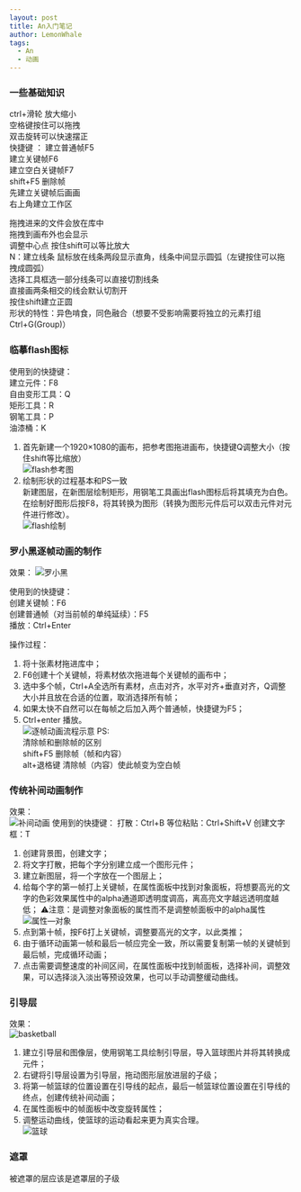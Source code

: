 ```yaml
---
layout: post
title: An入门笔记
author: LemonWhale
tags:
  - An
  - 动画
---
```

### 一些基础知识
ctrl+滑轮 放大缩小   
空格键按住可以拖拽    
双击旋转可以快速摆正    
快捷键 ： 
	建立普通帧F5   
	建立关键帧F6   
	建立空白关键帧F7    
shift+F5 删除帧    
先建立关键帧后画画    
右上角建立工作区    
   
拖拽进来的文件会放在库中    
拖拽到画布外也会显示    
调整中心点  按住shift可以等比放大     
N：建立线条 鼠标放在线条两段显示直角，线条中间显示圆弧（左键按住可以拖拽成圆弧）   
选择工具框选一部分线条可以直接切割线条   
直接画两条相交的线会默认切割开   
按住shift建立正圆   
形状的特性：异色啃食，同色融合（想要不受影响需要将独立的元素打组Ctrl+G(Group)）   

### 临摹flash图标
使用到的快捷键：  
	建立元件：F8    
	自由变形工具：Q    
	矩形工具：R    
	钢笔工具：P    
	油漆桶：K    
   
1. 首先新建一个1920×1080的画布，把参考图拖进画布，快捷键Q调整大小（按住shift等比缩放）    
![flash参考图](/attachment/An学习/flash参考图.png)
2. 绘制形状的过程基本和PS一致    
	新建图层，在新图层绘制矩形，用钢笔工具画出flash图标后将其填充为白色。在绘制好图形后按F8，将其转换为图形（转换为图形元件后可以双击元件对元件进行修改）。  
![flash绘制](/attachment/An学习/flash绘制.png)

### 罗小黑逐帧动画的制作
效果：
![罗小黑](/attachment/An学习/罗小黑.gif)

使用到的快捷键：   
	创建关键帧：F6   
	创建普通帧（对当前帧的单纯延续）：F5    
	播放：Ctrl+Enter   
   
操作过程：    
1. 将十张素材拖进库中；   
2. F6创建十个关键帧，将素材依次拖进每个关键帧的画布中；   
3. 选中多个帧，Ctrl+A全选所有素材，点击对齐，水平对齐+垂直对齐，Q调整大小并且放在合适的位置，取消选择所有帧；   
4. 如果太快不自然可以在每帧之后加入两个普通帧，快捷键为F5；   
5. Ctrl+enter 播放。    
![逐帧动画流程示意](/attachment/An学习/逐帧动画流程.png)
PS:   
清除帧和删除帧的区别   
	shift+F5 删除帧（帧和内容）    
	alt+退格键 清除帧（内容）使此帧变为空白帧       
### 传统补间动画制作
效果：   
![补间动画](/attachment/An学习/补间动画.gif)
使用到的快捷键：
	打散：Ctrl+B
	等位粘贴：Ctrl+Shift+V
	创建文字框：T
   
1. 创建背景图，创建文字；
2. 将文字打散，把每个字分别建立成一个图形元件；
3. 建立新图层，将一个字放在一个图层上；
4. 给每个字的第一帧打上关键帧，在属性面板中找到对象面板，将想要高光的文字的色彩效果属性中的alpha通道即透明度调高，离高亮文字越远透明度越低；
   ⚠注意：是调整对象面板的属性而不是调整帧面板中的alpha属性   
![属性—对象](/attachment/An学习/属性面板_对象.png)
1. 点到第十帧，按F6打上关键帧，调整要高光的文字，以此类推；
2. 由于循环动画第一帧和最后一帧应完全一致，所以需要复制第一帧的关键帧到最后帧，完成循环动画；
3. 点击需要调整速度的补间区间，在属性面板中找到帧面板，选择补间，调整效果，可以选择淡入淡出等预设效果，也可以手动调整缓动曲线。   
### 引导层
效果：   
![basketball](/attachment/An学习/篮球.gif)
1. 建立引导层和图像层，使用钢笔工具绘制引导层，导入篮球图片并将其转换成元件；         
2. 右键将引导层设置为引导层，拖动图形层放进层的子级；     
3. 将第一帧篮球的位置设置在引导线的起点，最后一帧篮球位置设置在引导线的终点，创建传统补间动画；   
4. 在属性面板中的帧面板中改变旋转属性；   
5. 调整运动曲线，使篮球的运动看起来更为真实合理。   
![篮球](/attachment/An学习/引导层的建立.png)
### 遮罩
被遮罩的层应该是遮罩层的子级   